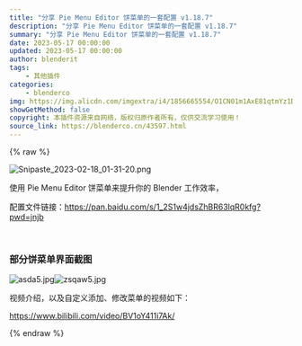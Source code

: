 ```yaml
---
title: "分享 Pie Menu Editor 饼菜单的一套配置 v1.18.7"
description: "分享 Pie Menu Editor 饼菜单的一套配置 v1.18.7"
summary: "分享 Pie Menu Editor 饼菜单的一套配置 v1.18.7"
date: 2023-05-17 00:00:00
updated: 2023-05-17 00:00:00
author: blenderit
tags: 
    - 其他插件
categories:
    - blenderco
img: https://img.alicdn.com/imgextra/i4/1856665554/O1CN01m1AxE81qtmYz1D8Kt_!!1856665554.png
showGetMethod: false
copyright: 本插件资源来自网络，版权归原作者所有，仅供交流学习使用！
source_link: https://blenderco.cn/43597.html
---
```


{% raw %}
<p><img src="https://img.alicdn.com/imgextra/i4/1856665554/O1CN01m1AxE81qtmYz1D8Kt_!!1856665554.png" alt="Snipaste_2023-02-18_01-31-20.png"></p><p>使用 Pie Menu Editor 饼菜单来提升你的 Blender 工作效率，</p><p>配置文件链接：<a href="https://pan.baidu.com/s/1_2S1w4jdsZhBR63lqR0kfg?pwd=jnjb">https://pan.baidu.com/s/1_2S1w4jdsZhBR63lqR0kfg?pwd=jnjb</a></p><p> </p><h3><strong>部分饼菜单界面截图</strong></h3><p><img src="https://img.alicdn.com/imgextra/i3/1856665554/O1CN01W0llfb1qtmYlSbCT8_!!1856665554.jpg" alt="asda5.jpg"><img src="https://img.alicdn.com/imgextra/i3/1856665554/O1CN01oWODf21qtmYuTQOcK_!!1856665554.jpg" alt="zsqaw5.jpg"></p><p>视频介绍，以及自定义添加、修改菜单的视频如下：</p><p><a href="https://www.bilibili.com/video/BV1oY411i7Ak/">https://www.bilibili.com/video/BV1oY411i7Ak/</a></p>
<div style="display: none">blenderco</div>
{% endraw %}